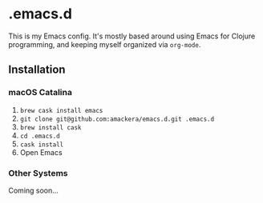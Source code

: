 # .emacs.d

This is my Emacs config. It's mostly based around using Emacs for Clojure programming, and keeping myself organized via `org-mode`.

## Installation

### macOS Catalina

1. `brew cask install emacs`
2. `git clone git@github.com:amackera/emacs.d.git .emacs.d`
3. `brew install cask`
4. `cd .emacs.d`
5. `cask install`
6. Open Emacs

### Other Systems

Coming soon...
